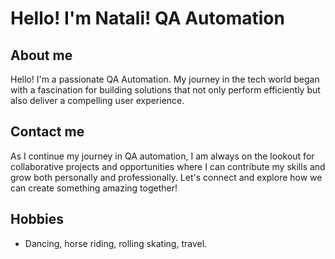 # Hello! I'm Natali! QA Automation

## About me

Hello! I'm a passionate QA Automation. My journey in the tech world began with a fascination for building solutions that not only perform efficiently but also deliver a compelling user experience.

## Contact me

As I continue my journey in QA automation, I am always on the lookout for collaborative projects and opportunities where I can contribute my skills and grow both personally and professionally. Let's connect and explore how we can create something amazing together!















## Hobbies
- Dancing, horse riding, rolling skating, travel.
